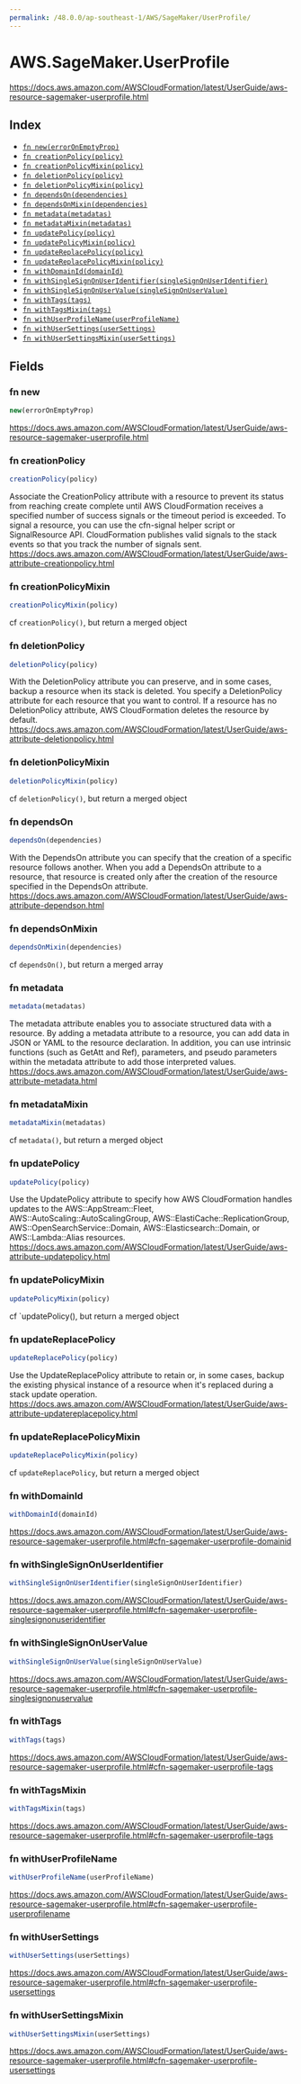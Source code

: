 ```yaml
---
permalink: /48.0.0/ap-southeast-1/AWS/SageMaker/UserProfile/
---
```


# AWS.SageMaker.UserProfile

https://docs.aws.amazon.com/AWSCloudFormation/latest/UserGuide/aws-resource-sagemaker-userprofile.html

## Index

* [`fn new(errorOnEmptyProp)`](#fn-new)
* [`fn creationPolicy(policy)`](#fn-creationpolicy)
* [`fn creationPolicyMixin(policy)`](#fn-creationpolicymixin)
* [`fn deletionPolicy(policy)`](#fn-deletionpolicy)
* [`fn deletionPolicyMixin(policy)`](#fn-deletionpolicymixin)
* [`fn dependsOn(dependencies)`](#fn-dependson)
* [`fn dependsOnMixin(dependencies)`](#fn-dependsonmixin)
* [`fn metadata(metadatas)`](#fn-metadata)
* [`fn metadataMixin(metadatas)`](#fn-metadatamixin)
* [`fn updatePolicy(policy)`](#fn-updatepolicy)
* [`fn updatePolicyMixin(policy)`](#fn-updatepolicymixin)
* [`fn updateReplacePolicy(policy)`](#fn-updatereplacepolicy)
* [`fn updateReplacePolicyMixin(policy)`](#fn-updatereplacepolicymixin)
* [`fn withDomainId(domainId)`](#fn-withdomainid)
* [`fn withSingleSignOnUserIdentifier(singleSignOnUserIdentifier)`](#fn-withsinglesignonuseridentifier)
* [`fn withSingleSignOnUserValue(singleSignOnUserValue)`](#fn-withsinglesignonuservalue)
* [`fn withTags(tags)`](#fn-withtags)
* [`fn withTagsMixin(tags)`](#fn-withtagsmixin)
* [`fn withUserProfileName(userProfileName)`](#fn-withuserprofilename)
* [`fn withUserSettings(userSettings)`](#fn-withusersettings)
* [`fn withUserSettingsMixin(userSettings)`](#fn-withusersettingsmixin)

## Fields

### fn new

```ts
new(errorOnEmptyProp)
```

https://docs.aws.amazon.com/AWSCloudFormation/latest/UserGuide/aws-resource-sagemaker-userprofile.html

### fn creationPolicy

```ts
creationPolicy(policy)
```

Associate the CreationPolicy attribute with a resource to prevent its status from reaching create complete until AWS CloudFormation receives a specified number of success signals or the timeout period is exceeded. To signal a resource, you can use the cfn-signal helper script or SignalResource API. CloudFormation publishes valid signals to the stack events so that you track the number of signals sent. 
https://docs.aws.amazon.com/AWSCloudFormation/latest/UserGuide/aws-attribute-creationpolicy.html

### fn creationPolicyMixin

```ts
creationPolicyMixin(policy)
```

cf `creationPolicy()`, but return a merged object

### fn deletionPolicy

```ts
deletionPolicy(policy)
```

With the DeletionPolicy attribute you can preserve, and in some cases, backup a resource when its stack is deleted. You specify a DeletionPolicy attribute for each resource that you want to control. If a resource has no DeletionPolicy attribute, AWS CloudFormation deletes the resource by default. 
https://docs.aws.amazon.com/AWSCloudFormation/latest/UserGuide/aws-attribute-deletionpolicy.html

### fn deletionPolicyMixin

```ts
deletionPolicyMixin(policy)
```

cf `deletionPolicy()`, but return a merged object

### fn dependsOn

```ts
dependsOn(dependencies)
```

With the DependsOn attribute you can specify that the creation of a specific resource follows another. When you add a DependsOn attribute to a resource, that resource is created only after the creation of the resource specified in the DependsOn attribute. 
https://docs.aws.amazon.com/AWSCloudFormation/latest/UserGuide/aws-attribute-dependson.html

### fn dependsOnMixin

```ts
dependsOnMixin(dependencies)
```

cf `dependsOn()`, but return a merged array

### fn metadata

```ts
metadata(metadatas)
```

The metadata attribute enables you to associate structured data with a resource. By adding a metadata attribute to a resource, you can add data in JSON or YAML to the resource declaration. In addition, you can use intrinsic functions (such as GetAtt and Ref), parameters, and pseudo parameters within the metadata attribute to add those interpreted values. 
https://docs.aws.amazon.com/AWSCloudFormation/latest/UserGuide/aws-attribute-metadata.html

### fn metadataMixin

```ts
metadataMixin(metadatas)
```

cf `metadata()`, but return a merged object

### fn updatePolicy

```ts
updatePolicy(policy)
```

Use the UpdatePolicy attribute to specify how AWS CloudFormation handles updates to the AWS::AppStream::Fleet, AWS::AutoScaling::AutoScalingGroup, AWS::ElastiCache::ReplicationGroup, AWS::OpenSearchService::Domain, AWS::Elasticsearch::Domain, or AWS::Lambda::Alias resources. 
https://docs.aws.amazon.com/AWSCloudFormation/latest/UserGuide/aws-attribute-updatepolicy.html

### fn updatePolicyMixin

```ts
updatePolicyMixin(policy)
```

cf `updatePolicy(), but return a merged object

### fn updateReplacePolicy

```ts
updateReplacePolicy(policy)
```

Use the UpdateReplacePolicy attribute to retain or, in some cases, backup the existing physical instance of a resource when it's replaced during a stack update operation. 
https://docs.aws.amazon.com/AWSCloudFormation/latest/UserGuide/aws-attribute-updatereplacepolicy.html

### fn updateReplacePolicyMixin

```ts
updateReplacePolicyMixin(policy)
```

cf `updateReplacePolicy`, but return a merged object

### fn withDomainId

```ts
withDomainId(domainId)
```

https://docs.aws.amazon.com/AWSCloudFormation/latest/UserGuide/aws-resource-sagemaker-userprofile.html#cfn-sagemaker-userprofile-domainid

### fn withSingleSignOnUserIdentifier

```ts
withSingleSignOnUserIdentifier(singleSignOnUserIdentifier)
```

https://docs.aws.amazon.com/AWSCloudFormation/latest/UserGuide/aws-resource-sagemaker-userprofile.html#cfn-sagemaker-userprofile-singlesignonuseridentifier

### fn withSingleSignOnUserValue

```ts
withSingleSignOnUserValue(singleSignOnUserValue)
```

https://docs.aws.amazon.com/AWSCloudFormation/latest/UserGuide/aws-resource-sagemaker-userprofile.html#cfn-sagemaker-userprofile-singlesignonuservalue

### fn withTags

```ts
withTags(tags)
```

https://docs.aws.amazon.com/AWSCloudFormation/latest/UserGuide/aws-resource-sagemaker-userprofile.html#cfn-sagemaker-userprofile-tags

### fn withTagsMixin

```ts
withTagsMixin(tags)
```

https://docs.aws.amazon.com/AWSCloudFormation/latest/UserGuide/aws-resource-sagemaker-userprofile.html#cfn-sagemaker-userprofile-tags

### fn withUserProfileName

```ts
withUserProfileName(userProfileName)
```

https://docs.aws.amazon.com/AWSCloudFormation/latest/UserGuide/aws-resource-sagemaker-userprofile.html#cfn-sagemaker-userprofile-userprofilename

### fn withUserSettings

```ts
withUserSettings(userSettings)
```

https://docs.aws.amazon.com/AWSCloudFormation/latest/UserGuide/aws-resource-sagemaker-userprofile.html#cfn-sagemaker-userprofile-usersettings

### fn withUserSettingsMixin

```ts
withUserSettingsMixin(userSettings)
```

https://docs.aws.amazon.com/AWSCloudFormation/latest/UserGuide/aws-resource-sagemaker-userprofile.html#cfn-sagemaker-userprofile-usersettings